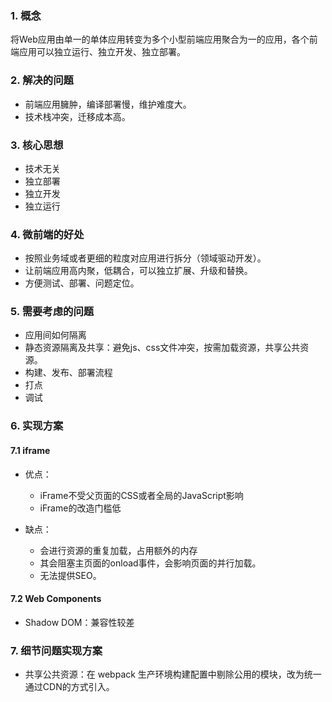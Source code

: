 ### 1. 概念
将Web应用由单一的单体应用转变为多个小型前端应用聚合为一的应用，各个前端应用可以独立运行、独立开发、独立部署。

### 2. 解决的问题
* 前端应用臃肿，编译部署慢，维护难度大。
* 技术栈冲突，迁移成本高。

### 3. 核心思想
* 技术无关
* 独立部署
* 独立开发
* 独立运行

### 4. 微前端的好处
* 按照业务域或者更细的粒度对应用进行拆分（领域驱动开发）。
* 让前端应用高内聚，低耦合，可以独立扩展、升级和替换。
* 方便测试、部署、问题定位。

### 5. 需要考虑的问题
* 应用间如何隔离
* 静态资源隔离及共享：避免js、css文件冲突，按需加载资源，共享公共资源。
* 构建、发布、部署流程
* 打点
* 调试

### 6. 实现方案

#### 7.1 iframe
* 优点：
	* iFrame不受父页面的CSS或者全局的JavaScript影响
	* iFrame的改造门槛低

* 缺点： 
	* 会进行资源的重复加载，占用额外的内存
	* 其会阻塞主页面的onload事件，会影响页面的并行加载。  
	* 无法提供SEO。

#### 7.2 Web Components
* Shadow DOM：兼容性较差

### 7. 细节问题实现方案
* 共享公共资源：在 webpack 生产环境构建配置中剔除公用的模块，改为统一通过CDN的方式引入。

